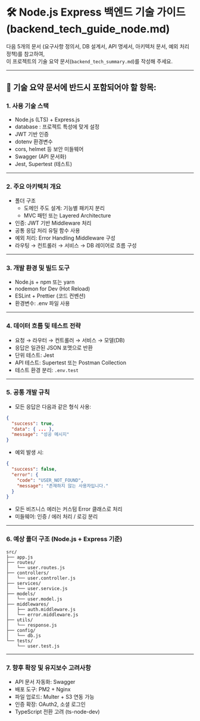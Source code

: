 # 🛠️ Node.js Express 백엔드 기술 가이드 (backend_tech_guide_node.md)

다음 5개의 문서 (요구사항 정의서, DB 설계서, API 명세서, 아키텍처 문서, 예외 처리 정책)를 참고하여,  
이 프로젝트의 기술 요약 문서(`backend_tech_summary.md`)를 작성해 주세요.

---

## 📌 기술 요약 문서에 반드시 포함되어야 할 항목:

### 1. 사용 기술 스택

- Node.js (LTS) + Express.js
- database : 프로젝트 특성에 맞게 설정
- JWT 기반 인증
- dotenv 환경변수
- cors, helmet 등 보안 미들웨어
- Swagger (API 문서화)
- Jest, Supertest (테스트)

---

### 2. 주요 아키텍처 개요

- 폴더 구조
  - 도메인 주도 설계: 기능별 패키지 분리
  - MVC 패턴 또는 Layered Architecture
- 인증: JWT 기반 Middleware 처리
- 공통 응답 처리 유틸 함수 사용
- 예외 처리: Error Handling Middleware 구성
- 라우팅 → 컨트롤러 → 서비스 → DB 레이어로 흐름 구성

---

### 3. 개발 환경 및 빌드 도구

- Node.js + npm 또는 yarn
- nodemon for Dev (Hot Reload)
- ESLint + Prettier (코드 컨벤션)
- 환경변수: .env 파일 사용

---

### 4. 데이터 흐름 및 테스트 전략

- 요청 → 라우터 → 컨트롤러 → 서비스 → 모델(DB)
- 응답은 일관된 JSON 포맷으로 반환
- 단위 테스트: Jest
- API 테스트: Supertest 또는 Postman Collection
- 테스트 환경 분리: `.env.test`

---

### 5. 공통 개발 규칙

- 모든 응답은 다음과 같은 형식 사용:

```json
{
  "success": true,
  "data": { ... },
  "message": "성공 메시지"
}
```

- 예외 발생 시:

```json
{
  "success": false,
  "error": {
    "code": "USER_NOT_FOUND",
    "message": "존재하지 않는 사용자입니다."
  }
}
```

- 모든 비즈니스 에러는 커스텀 Error 클래스로 처리
- 미들웨어: 인증 / 에러 처리 / 로깅 분리

---

### 6. 예상 폴더 구조 (Node.js + Express 기준)

```
src/
├── app.js
├── routes/
│   └── user.routes.js
├── controllers/
│   └── user.controller.js
├── services/
│   └── user.service.js
├── models/
│   └── user.model.js
├── middlewares/
│   ├── auth.middleware.js
│   └── error.middleware.js
├── utils/
│   └── response.js
├── config/
│   └── db.js
└── tests/
    └── user.test.js
```

---

### 7. 향후 확장 및 유지보수 고려사항

- API 문서 자동화: Swagger
- 배포 도구: PM2 + Nginx
- 파일 업로드: Multer + S3 연동 가능
- 인증 확장: OAuth2, 소셜 로그인
- TypeScript 전환 고려 (ts-node-dev)
